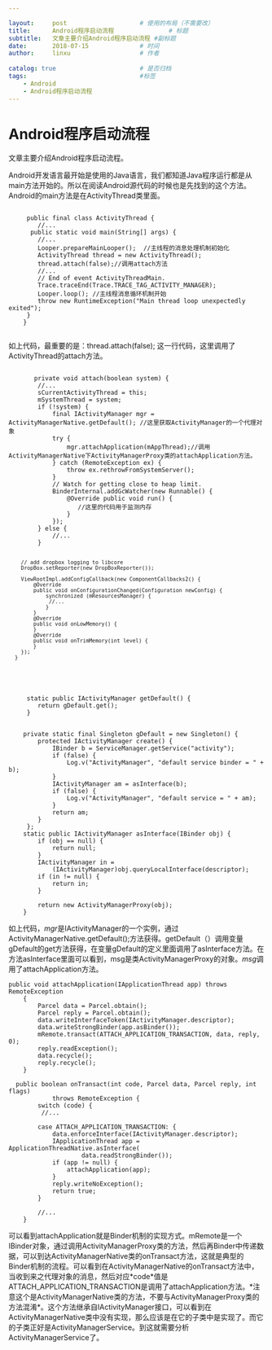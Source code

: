 ```yaml
---

layout:     post   				    # 使用的布局（不需要改）
title:      Android程序启动流程 				# 标题 
subtitle:   文章主要介绍Android程序启动流程 #副标题
date:       2018-07-15 				# 时间
author:     linxu					# 作者
 
catalog: true 						# 是否归档
tags:								#标签
    - Android
    - Android程序启动流程
---
```


# Android程序启动流程
文章主要介绍Android程序启动流程。

<p>Android开发语言最开始是使用的Java语言，我们都知道Java程序运行都是从main方法开始的。所以在阅读Android源代码的时候也是先找到的这个方法。
Android的main方法是在ActivityThread类里面。</p>
<pre><code>
     public final class ActivityThread {
        //...
      public static void main(String[] args) {
        //...
        Looper.prepareMainLooper();  //主线程的消息处理机制初始化
        ActivityThread thread = new ActivityThread(); 
        thread.attach(false);//调用attach方法
        //...
        // End of event ActivityThreadMain.
        Trace.traceEnd(Trace.TRACE_TAG_ACTIVITY_MANAGER);
        Looper.loop(); //主线程消息循环机制开始
        throw new RuntimeException("Main thread loop unexpectedly exited");
     }
    }
   </code></pre>

<p>如上代码，最重要的是：thread.attach(false); 这一行代码，这里调用了ActivityThread的attach方法。</p>
<pre><code>
       private void attach(boolean system) {
        //...
        sCurrentActivityThread = this;
        mSystemThread = system;
        if (!system) {
            final IActivityManager mgr = ActivityManagerNative.getDefault(); //这里获取ActivityManager的一个代理对象
            try {
                mgr.attachApplication(mAppThread);//调用ActivityManagerNative下ActivityManagerProxy类的attachApplication方法。
            } catch (RemoteException ex) {
                throw ex.rethrowFromSystemServer();
            }
            // Watch for getting close to heap limit.
            BinderInternal.addGcWatcher(new Runnable() {
                @Override public void run() {
                   //这里的代码用于监测内存
                }
            });
        } else {
            //...
        }

        // add dropbox logging to libcore
        DropBox.setReporter(new DropBoxReporter());

        ViewRootImpl.addConfigCallback(new ComponentCallbacks2() {
            @Override
            public void onConfigurationChanged(Configuration newConfig) {
                synchronized (mResourcesManager) {
                 //...
                }
            }
            @Override
            public void onLowMemory() {
            }
            @Override
            public void onTrimMemory(int level) {
            }
        });
      }
      
</code></pre>
<pre><code>    
     static public IActivityManager getDefault() {
        return gDefault.get();
     }
</code></pre>
<pre><code>	
	private static final Singleton<IActivityManager> gDefault = new Singleton<IActivityManager>() {
        protected IActivityManager create() {
            IBinder b = ServiceManager.getService("activity");
            if (false) {
                Log.v("ActivityManager", "default service binder = " + b);
            }
            IActivityManager am = asInterface(b);
            if (false) {
                Log.v("ActivityManager", "default service = " + am);
            }
            return am;
        }
     };
	static public IActivityManager asInterface(IBinder obj) {
        if (obj == null) {
            return null;
        }
        IActivityManager in =
            (IActivityManager)obj.queryLocalInterface(descriptor);
        if (in != null) {
            return in;
        }

        return new ActivityManagerProxy(obj);
    }
</code></pre>

如上代码，*mgr*是IActivityManager的一个实例，通过ActivityManagerNative.getDefault();方法获得。getDefault（）调用变量gDefault的get方法获得，在变量gDefault的定义里面调用了asInterface方法。在方法asInterface里面可以看到，msg是类ActivityManagerProxy的对象。*msg*调用了attachApplication方法。

<pre><code>public void attachApplication(IApplicationThread app) throws RemoteException
    {
        Parcel data = Parcel.obtain();
        Parcel reply = Parcel.obtain();
        data.writeInterfaceToken(IActivityManager.descriptor);
        data.writeStrongBinder(app.asBinder());
        mRemote.transact(ATTACH_APPLICATION_TRANSACTION, data, reply, 0);
        reply.readException();
        data.recycle();
        reply.recycle();
    }
 
  public boolean onTransact(int code, Parcel data, Parcel reply, int flags)
            throws RemoteException {
        switch (code) {
         //...

        case ATTACH_APPLICATION_TRANSACTION: {
            data.enforceInterface(IActivityManager.descriptor);
            IApplicationThread app = ApplicationThreadNative.asInterface(
                    data.readStrongBinder());
            if (app != null) {
                attachApplication(app);
            }
            reply.writeNoException();
            return true;
        }

        //...
    }
</code></pre>
<p>可以看到attachApplication就是Binder机制的实现方式。mRemote是一个IBinder对象，通过调用ActivityManagerProxy类的方法，然后再Binder中传递数据，可以到达ActivityManagerNative类的onTransact方法，这就是典型的Binder机制的流程。可以看到在ActivityManagerNative的onTransact方法中，当收到来之代理对象的消息，然后对应*code*值是ATTACH_APPLICATION_TRANSACTION是调用了attachApplication方法。*注意这个是ActivityManagerNative类的方法，不要与ActivityManagerProxy类的方法混淆*。这个方法继承自IActivityManager接口，可以看到在ActivityManagerNative类中没有实现，那么应该是在它的子类中是实现了。而它的子类正好是ActivityManagerService。到这就需要分析ActivityManagerService了。</p>
